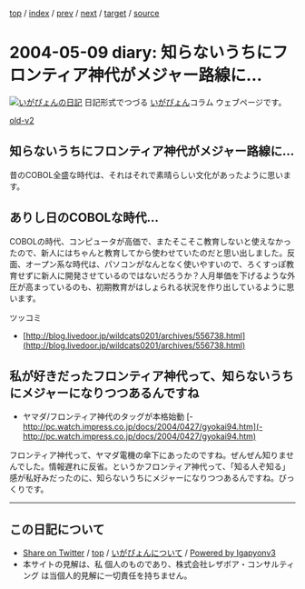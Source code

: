 [top](../index.html) 
 / [index](index.html) 
 / [prev](ig040507.html) 
 / [next](ig040510.html) 
 / [target](http://www.igapyon.jp/igapyon/diary/2004/ig040509.html) 
 / [source](https://github.com/igapyon/diary/blob/master/2004/ig040509.src.md) 

2004-05-09 diary: 知らないうちにフロンティア神代がメジャー路線に…
=====================================================================================================
[![いがぴょんの日記](http://www.igapyon.jp/igapyon/diary/images/iga200306s.jpg "いがぴょん")](http://www.igapyon.jp/igapyon/diary/memo/memoigapyon.html) 日記形式でつづる [いがぴょん](http://www.igapyon.jp/igapyon/diary/memo/memoigapyon.html)コラム ウェブページです。

[old-v2](ig040509-orig.html)

## 知らないうちにフロンティア神代がメジャー路線に…

昔のCOBOL全盛な時代は、それはそれで素晴らしい文化があったように思います。


## ありし日のCOBOLな時代…

COBOLの時代、コンピュータが高価で、またそこそこ教育しないと使えなかったので、新人にはちゃんと教育してから使わせていたのだと思い出しました。反面、オープン系な時代は、パソコンがなんとなく使いやすいので、ろくすっぽ教育せずに新人に開発させているのではないだろうか？人月単価を下げるような外圧が高まっているのも、初期教育がはしょられる状況を作り出しているように思います。

ツッコミ

* [http://blog.livedoor.jp/wildcats0201/archives/556738.html](http://blog.livedoor.jp/wildcats0201/archives/556738.html)

## 私が好きだったフロンティア神代って、知らないうちにメジャーになりつつあるんですね

* ヤマダ/フロンティア神代のタッグが本格始動
  [-http://pc.watch.impress.co.jp/docs/2004/0427/gyokai94.htm](-http://pc.watch.impress.co.jp/docs/2004/0427/gyokai94.htm)

フロンティア神代って、ヤマダ電機の傘下にあったのですね。ぜんぜん知りませんでした。情報遅れに反省。というかフロンティア神代って、「知る人ぞ知る」感が私好みだったのに、知らないうちにメジャーになりつつあるんですね。びっくりです。


----------------------------------------------------------------------------------------------------

## この日記について

* [Share on Twitter](https://twitter.com/intent/tweet?hashtags=igapyon%2Cdiary%2C%E3%81%84%E3%81%8C%E3%81%B4%E3%82%87%E3%82%93&text=%E7%9F%A5%E3%82%89%E3%81%AA%E3%81%84%E3%81%86%E3%81%A1%E3%81%AB%E3%83%95%E3%83%AD%E3%83%B3%E3%83%86%E3%82%A3%E3%82%A2%E7%A5%9E%E4%BB%A3%E3%81%8C%E3%83%A1%E3%82%B8%E3%83%A3%E3%83%BC%E8%B7%AF%E7%B7%9A%E3%81%AB%E2%80%A6&url=http%3A%2F%2Fwww.igapyon.jp%2Figapyon%2Fdiary%2F2004%2Fig040509.html) / [top](../index.html) / [いがぴょんについて](http://www.igapyon.jp/igapyon/diary/memo/memoigapyon.html) / [Powered by Igapyonv3](https://github.com/igapyon/igapyonv3)
* 本サイトの見解は、私 個人のものであり、株式会社レザボア・コンサルティング は当個人的見解に一切責任を持ちません。 
